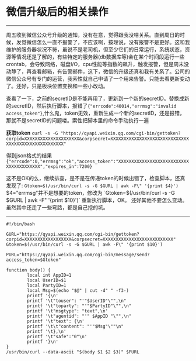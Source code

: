 # 微信升级后的相关操作
------
周五收到微信公众号升级的通知，没有在意，觉得跟我没啥关系。直到周日的时候，发觉微信怎么一直不报警了，不应该啊，按理说，没有报警不是更好。这和我维护的服务器状况不符，虽说不是老司机，但至少它们的日常运行，系统状态，资源等情况还是了解的，有些特定的服务器(db数据库等)会在某个时间段运行一些crontab，会导致网络，磁盘I/O，cpu性能等指数的飙升，触发报警，但是周末没动静了，再查看邮箱，有告警邮件，这下，微信的升级还真和我有关系了。公司的微信公众号有专门的运营，我索性就自己申请了一个用来告警。只能去看更新变动了。还好，只是板块位置变换和一些小改动。

查看了一下，之前的secretID是不能再用了，更新到一个新的secretID。替换成新的secretID，然后执行脚本，报错了`{"errcode":40014,"errmsg":"invalid access_token"}`,什么鬼，token无效，重新生成一个新的secretID，还是报错，那就不是secretID的问题喽。索性把脚本里的命令手动执行一遍

**获取token**
`curl -s -G "https://qyapi.weixin.qq.com/cgi-bin/gettoken?corpid=XXXXXXXXXXXXXXXXXXXXX&corpsecret=XXXXXXXXXXXXXXXXXXXXXXXXXXXXXXXXXXXXXXXXXXXXXXXXXXXX"`

得到json格式的结果
`{"errcode":0,"errmsg":"ok","access_token":"XXXXXXXXXXXXXXXXXXXXXXXXXXXXXXXXXXXXXXXX","expires_in":7200}`

这不是OK的么，继续排查，是不是在传递token的时候出错了，检查脚本，还真发现了:
`Gtoken=$(/usr/bin/curl -s -G $GURL | awk -F\" '{print $4}')`
$4="errmsg"并不是想要的token，修改为
`Gtoken=$(/usr/bin/curl -s -G $GURL | awk -F\" '{print $10}')`
重新执行脚本，OK。
还好其他不要怎么变动。虽然其中还走了一些弯路，都是自己挖的坑。

------

```Shell
#!/bin/bash

GURL="https://qyapi.weixin.qq.com/cgi-bin/gettoken?corpid=XXXXXXXXXXXXXXXXXX&corpsecret=XXXXXXXXXXXXXXXXXXXXXXXXXXX"
Gtoken=$(/usr/bin/curl -s -G $GURL | awk -F\" '{print $10}')

PURL="https://qyapi.weixin.qq.com/cgi-bin/message/send?access_token=$Gtoken"

function body() {
        local int AppID=1
        local UserID=$1
        local PartyID=1
        local Msg=$(echo "$@" | cut -d" " -f3-)
        printf '{\n'
        printf '\t"touser": "'"$UserID"\"",\n"
        printf '\t"toparty": "'"$PartyID"\"",\n"
        printf '\t"msgtype": "text",\n'
        printf '\t"agentid": "'" $AppID "\"",\n"
        printf '\t"text": {\n'
        printf '\t\t"content": "'"$Msg"\""\n"
        printf '\t},\n'
        printf '\t"safe":"0"\n'
        printf '}\n'
}
/usr/bin/curl --data-ascii "$(body $1 $2 $3)" $PURL
```
